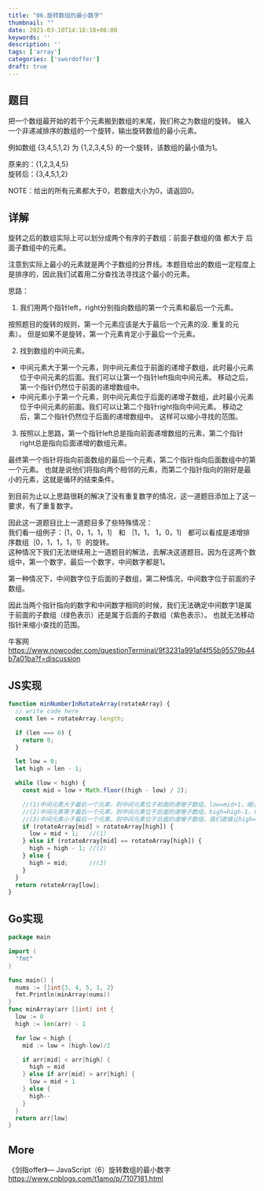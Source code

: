 ```yaml
---
title: "06.旋转数组的最小数字"
thumbnail: ""
date: 2021-03-10T14:18:18+08:00
keywords: ''
description: ''
tags: ['array']
categories: ['swordoffer']
draft: true
---
```


## 题目

把一个数组最开始的若干个元素搬到数组的末尾，我们称之为数组的旋转。
输入一个非递减排序的数组的一个旋转，输出旋转数组的最小元素。

例如数组 {3,4,5,1,2} 为 {1,2,3,4,5} 的一个旋转，该数组的最小值为1。

原来的：{1,2,3,4,5}  
旋转后：{3,4,5,1,2}  

NOTE：给出的所有元素都大于0，若数组大小为0，请返回0。

## 详解

旋转之后的数组实际上可以划分成两个有序的子数组：前面子数组的值 都大于 后面子数组中的元素。

注意到实际上最小的元素就是两个子数组的分界线。本题目给出的数组一定程度上是排序的，因此我们试着用二分查找法寻找这个最小的元素。

思路：

1. 我们用两个指针left，right分别指向数组的第一个元素和最后一个元素。

按照题目的旋转的规则，第一个元素应该是大于最后一个元素的没. 重复的元素）。
但是如果不是旋转，第一个元素肯定小于最后一个元素。

2. 找到数组的中间元素。

- 中间元素大于第一个元素，则中间元素位于前面的递增子数组，此时最小元素位于中间元素的后面。我们可以让第一个指针left指向中间元素。
移动之后，第一个指针仍然位于前面的递增数组中。
- 中间元素小于第一个元素，则中间元素位于后面的递增子数组，此时最小元素位于中间元素的前面。我们可以让第二个指针right指向中间元素。
移动之后，第二个指针仍然位于后面的递增数组中。
这样可以缩小寻找的范围。

3. 按照以上思路，第一个指针left总是指向前面递增数组的元素，第二个指针right总是指向后面递增的数组元素。

最终第一个指针将指向前面数组的最后一个元素，第二个指针指向后面数组中的第一个元素。
也就是说他们将指向两个相邻的元素，而第二个指针指向的刚好是最小的元素，这就是循环的结束条件。

到目前为止以上思路很耗的解决了没有重复数字的情况，这一道题目添加上了这一要求，有了重复数字。

因此这一道题目比上一道题目多了些特殊情况：  
我们看一组例子：｛1，0，1，1，1｝ 和 ｛1，1， 1，0，1｝   都可以看成是递增排序数组｛0，1，1，1，1｝的旋转。  
这种情况下我们无法继续用上一道题目的解法，去解决这道题目。因为在这两个数组中，第一个数字，最后一个数字，中间数字都是1。  

第一种情况下，中间数字位于后面的子数组，第二种情况，中间数字位于前面的子数组。

因此当两个指针指向的数字和中间数字相同的时候，我们无法确定中间数字1是属于前面的子数组（绿色表示）还是属于后面的子数组（紫色表示）。
也就无法移动指针来缩小查找的范围。

牛客网  
https://www.nowcoder.com/questionTerminal/9f3231a991af4f55b95579b44b7a01ba?f=discussion  

## JS实现

```javascript
function minNumberInRotateArray(rotateArray) {
  // write code here
  const len = rotateArray.length;

  if (len === 0) {
    return 0;
  }

  let low = 0;
  let high = len - 1;

  while (low < high) {
    const mid = low + Math.floor((high - low) / 2);

    //(1)中间元素大于最后一个元素，则中间元素位于前面的递增子数组，low=mid+1，缩小左边界
    //(2)中间元素等于最后一个元素，则中间元素位于后面的递增子数组，high=high-1，缩小右边界
    //(3)中间元素小于最后一个元素，则中间元素位于后面的递增子数组，我们直接让high=mid，缩小右边界
    if (rotateArray[mid] > rotateArray[high]) {
      low = mid + 1;   //(1)
    } else if (rotateArray[mid] == rotateArray[high]) {
      high = high - 1; //(2)
    } else {
      high = mid;      //(3)
    }
  }
  return rotateArray[low];
}
```

## Go实现

```go
package main

import (
  "fmt"
)

func main() {
  nums := []int{3, 4, 5, 1, 2}
  fmt.Println(minArray(nums))
}
func minArray(arr []int) int {
  low := 0
  high := len(arr) - 1

  for low < high {
    mid := low + (high-low)/2

    if arr[mid] < arr[high] {
      high = mid
    } else if arr[mid] > arr[high] {
      low = mid + 1
    } else {
      high--
    }
  }
  return arr[low]
}
```

## More

《剑指offer》— JavaScript（6）旋转数组的最小数字
https://www.cnblogs.com/t1amo/p/7107181.html

